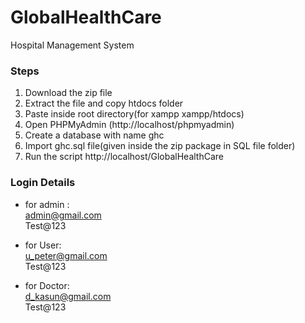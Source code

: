 # GlobalHealthCare
Hospital Management System


### Steps
1. Download the zip file
2. Extract the file and copy htdocs folder
3. Paste inside root directory(for xampp xampp/htdocs)
4. Open PHPMyAdmin (http://localhost/phpmyadmin)
5. Create a database with name ghc
6. Import ghc.sql file(given inside the zip package in SQL file folder)
7. Run the script http://localhost/GlobalHealthCare


### Login Details
- for admin : <br>
admin@gmail.com<br>Test@123

- for User: <br>
u_peter@gmail.com<br>Test@123

- for Doctor: <br>
d_kasun@gmail.com<br>Test@123
